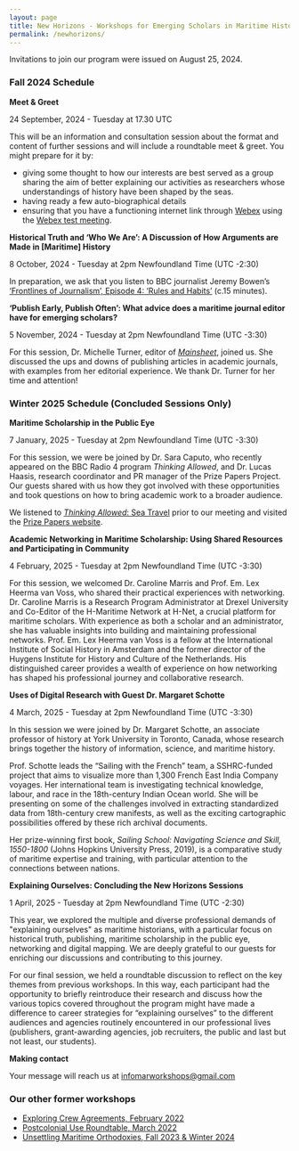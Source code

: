 ```yaml
---
layout: page
title: New Horizons - Workshops for Emerging Scholars in Maritime History
permalink: /newhorizons/
---
```


Invitations to join our program were issued on August 25, 2024.

### Fall 2024 Schedule

**Meet & Greet**

24 September, 2024 - Tuesday at 17.30 UTC

This will be an information and consultation session about the format and content of further sessions and will include a roundtable meet & greet. You might prepare for it by:
-  giving some thought to how our interests are best served as a group sharing the aim of better explaining our activities as researchers whose understandings of history have been shaped by the seas.
- having ready a few auto-biographical details
- ensuring that you have a functioning internet link through [Webex](https://www.webex.com/downloads.html) using the [Webex test meeting](https://www.webex.com/test-meeting.html).

**Historical Truth and ‘Who We Are’: A Discussion of How Arguments are Made in [Maritime] History**

8 October, 2024 - Tuesday at 2pm Newfoundland Time (UTC -2:30)

In preparation, we ask that you listen to BBC journalist Jeremy Bowen’s [‘Frontlines of Journalism’, Episode 4: ‘Rules and Habits’](https://www.bbc.co.uk/sounds/play/m001jl28) (c.15 minutes).

**‘Publish Early, Publish Often’: What advice does a maritime journal editor have for emerging scholars?**

5 November, 2024 - Tuesday at 2pm Newfoundland Time (UTC -3:30)

For this session, Dr. Michelle Turner, editor of *[Mainsheet](https://www.mainsheet.mysticseaport.org/about)*, joined us. She discussed the ups and downs of publishing articles in academic journals, with examples from her editorial experience. We thank Dr. Turner for her time and attention!

### Winter 2025 Schedule (Concluded Sessions Only)

**Maritime Scholarship in the Public Eye**

7 January, 2025 - Tuesday at 2pm Newfoundland Time (UTC -3:30)

For this session, we were be joined by Dr. Sara Caputo, who recently appeared on the BBC Radio 4 program _Thinking Allowed_, and Dr. Lucas Haasis, research coordinator and PR manager of the Prize Papers Project. Our guests shared with us how they got involved with these opportunities and took questions on how to bring academic work to a broader audience.

We listened to [_Thinking Allowed_: Sea Travel](https://www.bbc.co.uk/programmes/m0023ydj) prior to our meeting and visited the [Prize Papers website](https://www.prizepapers.de/).

**Academic Networking in Maritime Scholarship: Using Shared Resources and Participating in Community**

4 February, 2025 - Tuesday at 2pm Newfoundland Time (UTC -3:30)

For this session, we welcomed Dr. Caroline Marris and Prof. Em. Lex Heerma van Voss, who shared their practical experiences with networking. Dr. Caroline Marris is a Research Program Administrator at Drexel University and Co-Editor of the H-Maritime Network at H-Net, a crucial platform for maritime scholars. With experience as both a scholar and an administrator, she has valuable insights into building and maintaining professional networks. Prof. Em. Lex Heerma van Voss is a fellow at the International Institute of Social History in Amsterdam and the former director of the Huygens Institute for History and Culture of the Netherlands. His distinguished career provides a wealth of experience on how networking has shaped his professional journey and collaborative research.

**Uses of Digital Research with Guest Dr. Margaret Schotte**

4 March, 2025 - Tuesday at 2pm Newfoundland Time (UTC -3:30)

In this session we were joined by Dr. Margaret Schotte, an associate professor of history at York University in Toronto, Canada, whose research brings together the history of information, science, and maritime history.

Prof. Schotte leads the “Sailing with the French” team, a SSHRC-funded project that aims to visualize more than 1,300 French East India Company voyages. Her international team is investigating technical knowledge, labour, and race in the 18th-century Indian Ocean world. She will be presenting on some of the challenges involved in extracting standardized data from 18th-century crew manifests, as well as the exciting cartographic possibilities offered by these rich archival documents.

 Her prize-winning first book, _Sailing School: Navigating Science and Skill, 1550-1800_ (Johns Hopkins University Press, 2019), is a comparative study of maritime expertise and training, with particular attention to the connections between nations.

 **Explaining Ourselves: Concluding the New Horizons Sessions**

 1 April, 2025 - Tuesday at 2pm Newfoundland Time (UTC -2:30)

 This year, we explored the multiple and diverse professional demands of "explaining ourselves" as maritime historians, with a particular focus on historical truth, publishing, maritime scholarship in the public eye, networking and digital mapping. We are deeply grateful to our guests for enriching our discussions and contributing to this journey.

 For our final session, we held a roundtable discussion to reflect on the key themes from previous workshops. In this way, each participant had the opportunity to briefly reintroduce their research and discuss how the various topics covered throughout the program might have made a difference to career strategies for “explaining ourselves” to the different audiences and agencies routinely encountered in our professional lives (publishers, grant-awarding agencies, job recruiters, the public and last but not least, our students).

**Making contact**

Your message will reach us at [infomarworkshops@gmail.com](mailto:infomarworkshops@gmail.com)

### Our other former workshops

- [Exploring Crew Agreements, February 2022](https://crewagreementworkshop.github.io/exploring_crew_agreements/expcrewagreements)
- [Postcolonial Use Roundtable, March 2022](https://crewagreementworkshop.github.io/exploring_crew_agreements/postcolonial)
- [Unsettling Maritime Orthodoxies, Fall 2023 & Winter 2024](https://maritimeworkshops.com/orthodoxies/)
